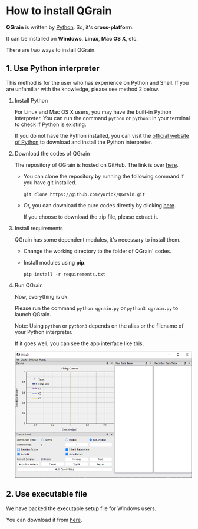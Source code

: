 # How to install QGrain

**QGrain** is written by [Python](https://www.python.org/). So, it's **cross-platform**.

It can be installed on **Windows**, **Linux**, **Mac OS X**, etc.

There are two ways to install QGrain.

## 1. Use Python interpreter

This method is for the user who has experience on Python and Shell. If you are unfamiliar with the knowledge, please see method 2 below.

1. Install Python

    For Linux and Mac OS X users, you may have the built-in Python interpreter. You can run the command `python` or `python3` in your terminal to check if Python is existing.

    If you do not have the Python installed, you can visit the [official website of Python](https://www.python.org/downloads/) to download and install the Python interpreter.

2. Download the codes of QGrain

    The repository of QGrain is hosted on GitHub. The link is over [here](https://github.com/yuriok/QGrain).

    * You can clone the repository by running the following command if you have git installed.

      `git clone https://github.com/yuriok/QGrain.git`

    * Or, you can download the pure codes directly by clicking [here](https://github.com/yuriok/QGrain/archive/master.zip).

      If you choose to download the zip file, please extract it.

3. Install requirements

    QGrain has some dependent modules, it's necessary to install them.

    * Change the working directory to the folder of QGrain' codes.

    * Install modules using **pip**.

      `pip install -r requirements.txt`

4. Run QGrain

    Now, everything is ok.

    Please run the command `python qgrain.py` or `python3 qgrain.py` to launch QGrain.

    Note: Using `python` or `python3` depends on the alias or the filename of your Python interpreter.

    If it goes well, you can see the app interface like this.

    ![App Appearance](../figures/app_appearance.png)

## 2. Use executable file

We have packed the executable setup file for Windows users.

You can download it from [here](https://github.com/yuriok/QGrain/releases).
